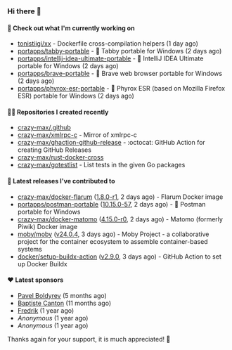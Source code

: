 ### Hi there 👋

#### 👷 Check out what I'm currently working on

- [tonistiigi/xx](https://github.com/tonistiigi/xx) - Dockerfile cross-compilation helpers (1 day ago)
- [portapps/tabby-portable](https://github.com/portapps/tabby-portable) - 🚀 Tabby portable for Windows  (2 days ago)
- [portapps/intellij-idea-ultimate-portable](https://github.com/portapps/intellij-idea-ultimate-portable) - 🚀 IntelliJ IDEA Ultimate portable for Windows  (2 days ago)
- [portapps/brave-portable](https://github.com/portapps/brave-portable) - 🚀 Brave web browser portable for Windows (2 days ago)
- [portapps/phyrox-esr-portable](https://github.com/portapps/phyrox-esr-portable) - 🚀 Phyrox ESR (based on Mozilla Firefox ESR) portable for Windows (2 days ago)

#### 👨‍💻 Repositories I created recently

- [crazy-max/.github](https://github.com/crazy-max/.github)
- [crazy-max/xmlrpc-c](https://github.com/crazy-max/xmlrpc-c) - Mirror of xmlrpc-c
- [crazy-max/ghaction-github-release](https://github.com/crazy-max/ghaction-github-release) - :octocat: GitHub Action for creating GitHub Releases
- [crazy-max/rust-docker-cross](https://github.com/crazy-max/rust-docker-cross)
- [crazy-max/gotestlist](https://github.com/crazy-max/gotestlist) - List tests in the given Go packages

#### 🚀 Latest releases I've contributed to

- [crazy-max/docker-flarum](https://github.com/crazy-max/docker-flarum) ([1.8.0-r1](https://github.com/crazy-max/docker-flarum/releases/tag/1.8.0-r1), 2 days ago) - Flarum Docker image
- [portapps/postman-portable](https://github.com/portapps/postman-portable) ([10.15.0-57](https://github.com/portapps/postman-portable/releases/tag/10.15.0-57), 2 days ago) - 🚀 Postman portable for Windows
- [crazy-max/docker-matomo](https://github.com/crazy-max/docker-matomo) ([4.15.0-r0](https://github.com/crazy-max/docker-matomo/releases/tag/4.15.0-r0), 2 days ago) - Matomo (formerly Piwik) Docker image
- [moby/moby](https://github.com/moby/moby) ([v24.0.4](https://github.com/moby/moby/releases/tag/v24.0.4), 3 days ago) - Moby Project - a collaborative project for the container ecosystem to assemble container-based systems
- [docker/setup-buildx-action](https://github.com/docker/setup-buildx-action) ([v2.9.0](https://github.com/docker/setup-buildx-action/releases/tag/v2.9.0), 3 days ago) - GitHub Action to set up Docker Buildx

#### ❤️ Latest sponsors
- [Pavel Boldyrev](https://github.com/bpg) (5 months ago)
- [Baptiste Canton](https://github.com/batmac) (11 months ago)
- [Fredrik](https://github.com/fredrikscode) (1 year ago)
- _Anonymous_ (1 year ago)
- _Anonymous_ (1 year ago)

Thanks again for your support, it is much appreciated! 🙏
